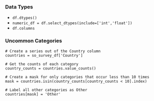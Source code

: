 ### Data Types

- `df.dtypes()`
- `numeric_df = df.select_dtypes(include=['int','float'])`
- `df.columns`

### Uncommon Categories
```
# Create a series out of the Country column
countries = so_survey_df['Country']

# Get the counts of each category
country_counts = countries.value_counts()

# Create a mask for only categories that occur less than 10 times
mask = countries.isin(country_counts[country_counts < 10].index)

# Label all other categories as Other
countries[mask] = 'Other'
```
